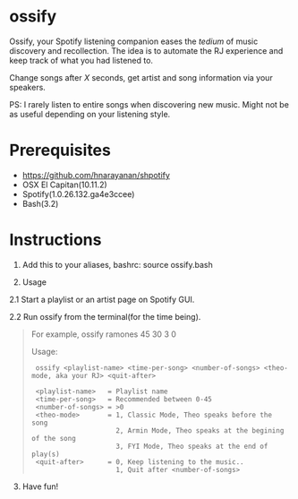 # ossify

Ossify, your Spotify listening companion eases the *tedium* of music discovery and recollection.
The idea is to automate the RJ experience and keep track of what you had listened to.

Change songs after *X* seconds, get artist and song information via your speakers.

PS: I rarely listen to entire songs when discovering new music.
Might not be as useful depending on your listening style.

# Prerequisites
- https://github.com/hnarayanan/shpotify
- OSX El Capitan(10.11.2)
- Spotify(1.0.26.132.ga4e3ccee)
- Bash(3.2)

# Instructions
1. Add this to your aliases, bashrc:
source ossify.bash


2. Usage

2.1 Start a playlist or an artist page on Spotify GUI.

2.2 Run ossify from the terminal(for the time being).

>  For example,
>  ossify ramones 45 30 3 0
>
>  Usage:
>
>      ossify <playlist-name> <time-per-song> <number-of-songs> <theo-mode, aka your RJ> <quit-after>
>
>      <playlist-name>   = Playlist name
>      <time-per-song>   = Recommended between 0-45
>      <number-of-songs> = >0
>      <theo-mode>       = 1, Classic Mode, Theo speaks before the song
>                          2, Armin Mode, Theo speaks at the begining of the song
>                          3, FYI Mode, Theo speaks at the end of play(s)
>      <quit-after>      = 0, Keep listening to the music..
>                          1, Quit after <number-of-songs>
>
3. Have fun!
